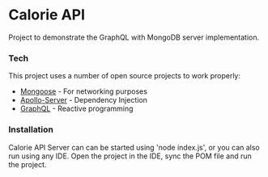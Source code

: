 # Calorie API

Project to demonstrate the GraphQL with MongoDB server implementation.

### Tech

This project uses a number of open source projects to work properly:

* [Mongoose] - For networking purposes
* [Apollo-Server] - Dependency Injection
* [GraphQL] - Reactive programming

### Installation

Calorie API Server can can be started using 'node index.js', or you can also run using any IDE. Open
the project in the IDE, sync the POM file and run the project.


[Mongoose]: <https://mongoosejs.com/>

[Apollo-Server]: <https://www.apollographql.com/docs/apollo-server/>

[GraphQL]: <https://graphql.org/>
